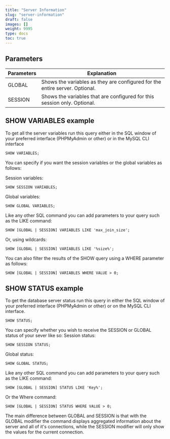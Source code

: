 ```yaml
---
title: "Server Information"
slug: "server-information"
draft: false
images: []
weight: 9995
type: docs
toc: true
---
```


## Parameters
| Parameters|  Explanation |
| ------ | ------ |
| GLOBAL   | Shows the variables as they are configured for the entire server. Optional.|
| SESSION | Shows the variables that are configured for this session only. Optional.|

## SHOW VARIABLES example
To get all the server variables run this query either in the SQL window of your preferred interface (PHPMyAdmin or other) or in the MySQL CLI interface

    SHOW VARIABLES;

You can specify if you want the session variables or the global variables as follows:

Session variables:

    SHOW SESSION VARIABLES;

Global variables:

    SHOW GLOBAL VARIABLES;

Like any other SQL command you can add parameters to your query such as the LIKE command:

    SHOW [GLOBAL | SESSION] VARIABLES LIKE 'max_join_size';

Or, using wildcards:

    SHOW [GLOBAL | SESSION] VARIABLES LIKE '%size%';

You can also filter the results of the SHOW query using a WHERE parameter as follows:

    SHOW [GLOBAL | SESSION] VARIABLES WHERE VALUE > 0;




## SHOW STATUS example
To get the database server status run this query in either the SQL window of your preferred interface (PHPMyAdmin or other) or on the MySQL CLI interface.

    SHOW STATUS;

You can specify whether you wish to receive the SESSION or GLOBAL status of your sever like so:
Session status:

    SHOW SESSION STATUS;

Global status:
    
    SHOW GLOBAL STATUS;

Like any other SQL command you can add parameters to your query such as the LIKE command:

    SHOW [GLOBAL | SESSION] STATUS LIKE 'Key%';

Or the Where command:

    SHOW [GLOBAL | SESSION] STATUS WHERE VALUE > 0;

The main difference between GLOBAL and SESSION is that with the GLOBAL modifier the command displays aggregated information about the server and all of it's connections, while the SESSION modifier will only show the values for the current connection.

